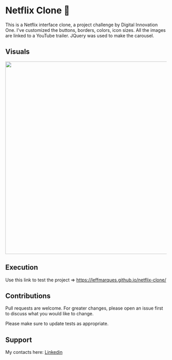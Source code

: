 # Netflix Clone :movie_camera:

This is a Netflix interface clone, a project challenge by Digital Innovation One. I've customized the buttons, borders, colors, icon sizes. All the images are linked to a YouTube trailer. JQuery was used to make the carousel.

## Visuals
<p float="left">
  <img src="https://github.com/leffmarques/netflix-clone/blob/main/img/screenshot1.png" width="600" />
</p>

## Execution

Use this link to test the project => https://leffmarques.github.io/netflix-clone/

## Contributions
Pull requests are welcome. For greater changes, please open an issue first to discuss what you would like to change.

Please make sure to update tests as appropriate.

## Support
My contacts here: 
[Linkedin](https://www.linkedin.com/in/aleff-marques/)
